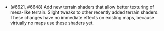 - (#6621, #6648) Add new terrain shaders that allow better texturing of mesa-like terrain. Slight tweaks to other recently added terrain shaders. These changes have no immediate effects on existing maps, because virtually no maps use these shaders yet.